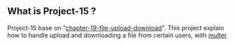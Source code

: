 ## What is Project-15 ?

Project-15 base on
"[chapter-19-file-upload-download](./../chapter-19-file-upload-download)".
This project explain how to handle upload and downloading a file from certain
users, with [multer](https://github.com/expressjs/multer)
